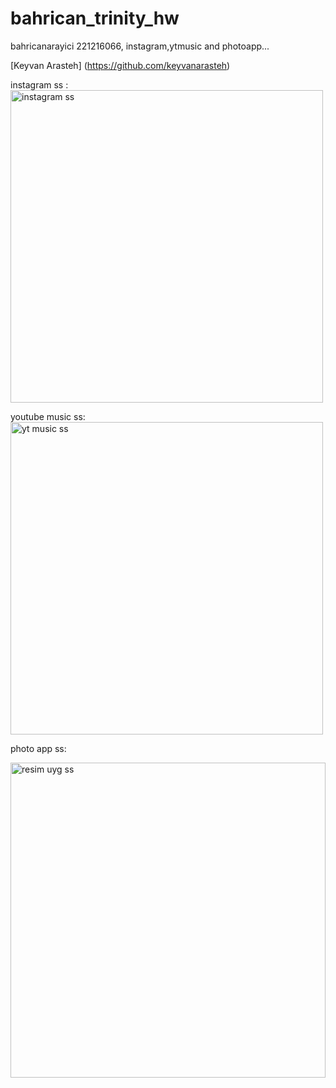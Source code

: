 # bahrican_trinity_hw
bahricanarayici 221216066, instagram,ytmusic and photoapp...

[Keyvan Arasteh] (https://github.com/keyvanarasteh)

instagram ss : 
<img width="500" alt="instagram ss" src="https://github.com/bahricvn/bahrican_trinity_hw/assets/121409840/486d7179-7f94-475b-b696-fb1a657072dc">


youtube music ss: 
<img width="500" alt="yt music ss" src="https://github.com/bahricvn/bahrican_trinity_hw/assets/121409840/c72ba527-b736-45b3-806d-5789963e29b0">



photo app ss: 

<img width="504" alt="resim uyg ss" src="https://github.com/bahricvn/bahrican_trinity_hw/assets/121409840/85306461-a8a2-47a7-b0c0-00d7458ba312">
